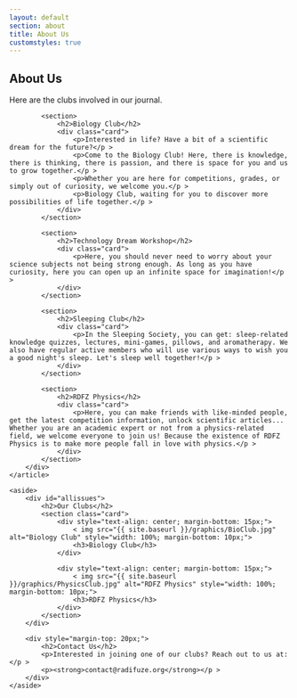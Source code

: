 ```yaml
---
layout: default
section: about
title: About Us
customstyles: true
---
```


<main>
    <article>
        <div id="content">
            <h1>About Us</h1>
            <p>Here are the clubs involved in our journal.</p >
            
            <section>
                <h2>Biology Club</h2>
                <div class="card">
                    <p>Interested in life? Have a bit of a scientific dream for the future?</p >
                    <p>Come to the Biology Club! Here, there is knowledge, there is thinking, there is passion, and there is space for you and us to grow together.</p >
                    <p>Whether you are here for competitions, grades, or simply out of curiosity, we welcome you.</p >
                    <p>Biology Club, waiting for you to discover more possibilities of life together.</p >
                </div>
            </section>
            
            <section>
                <h2>Technology Dream Workshop</h2>
                <div class="card">
                    <p>Here, you should never need to worry about your science subjects not being strong enough. As long as you have curiosity, here you can open up an infinite space for imagination!</p >
                </div>
            </section>
            
            <section>
                <h2>Sleeping Club</h2>
                <div class="card">
                    <p>In the Sleeping Society, you can get: sleep-related knowledge quizzes, lectures, mini-games, pillows, and aromatherapy. We also have regular active members who will use various ways to wish you a good night's sleep. Let's sleep well together!</p >
                </div>
            </section>
            
            <section>
                <h2>RDFZ Physics</h2>
                <div class="card">
                    <p>Here, you can make friends with like-minded people, get the latest competition information, unlock scientific articles... Whether you are an academic expert or not from a physics-related field, we welcome everyone to join us! Because the existence of RDFZ Physics is to make more people fall in love with physics.</p >
                </div>
            </section>
        </div>
    </article>
    
    <aside>
        <div id="allissues">
            <h2>Our Clubs</h2>
            <section class="card">
                <div style="text-align: center; margin-bottom: 15px;">
                    < img src="{{ site.baseurl }}/graphics/BioClub.jpg" alt="Biology Club" style="width: 100%; margin-bottom: 10px;">
                    <h3>Biology Club</h3>
                </div>
                
                <div style="text-align: center; margin-bottom: 15px;">
                    < img src="{{ site.baseurl }}/graphics/PhysicsClub.jpg" alt="RDFZ Physics" style="width: 100%; margin-bottom: 10px;">
                    <h3>RDFZ Physics</h3>
                </div>
            </section>
        </div>
        
        <div style="margin-top: 20px;">
            <h2>Contact Us</h2>
            <p>Interested in joining one of our clubs? Reach out to us at:</p >
            <p><strong>contact@radifuze.org</strong></p >
        </div>
    </aside>
</main>
